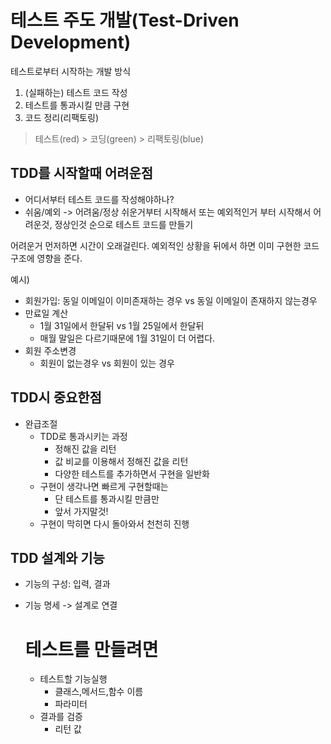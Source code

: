 # 테스트 주도 개발(Test-Driven Development)
테스트로부터 시작하는 개발 방식
1. (실패하는) 테스트 코드 작성
2. 테스트를 통과시킬 만큼 구현
3. 코드 정리(리팩토링)

> 테스트(red) > 코딩(green) > 리팩토링(blue)

## TDD를 시작할때 어려운점
- 어디서부터 테스트 코드를 작성해야하나?
- 쉬움/예외 -> 어려움/정상
쉬운거부터 시작해서 또는 예외적인거 부터 시작해서 어려운것, 정상인것 순으로 테스트 코드를 만들기

어려운거 먼저하면 시간이 오래걸린다. 
예외적인 상황을 뒤에서 하면 이미 구현한 코드구조에 영향을 준다.

예시)
- 회원가입: 동일 이메일이 이미존재하는 경우 vs 동일 이메일이 존재하지 않는경우
- 만료일 계산
    - 1월 31일에서 한달뒤 vs 1월 25일에서 한달뒤
    - 매월 말일은 다르기때문에 1월 31일이 더 어렵다. 
- 회원 주소변경
    - 회원이 없는경우 vs 회원이 있는 경우

## TDD시 중요한점
- 완급조절
    - TDD로 통과시키는 과정
        - 정해진 값을 리턴
        - 값 비교를 이용해서 정해진 값을 리턴
        - 다양한 테스트를 추가하면서 구현을 일반화
    - 구현이 생각나면 빠르게 구현할때는
        - 단 테스트를 통과시킬 만큼만
        - 앞서 가지말것!
    - 구현이 막히면 다시 돌아와서 천천히 진행

## TDD 설계와 기능
- 기능의 구성: 입력, 결과
- 기능 명세 -> 설계로 연결
  
  # 테스트를 만들려면
  - 테스트할 기능실행
    - 클래스,메서드,함수 이름
    - 파라미터
  - 결과를 검증
    - 리턴 값

